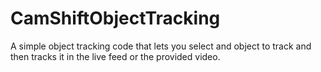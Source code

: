 # CamShiftObjectTracking

A simple object tracking code that lets you select and object to track and then tracks it in the live feed or the provided video.
